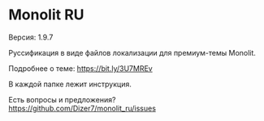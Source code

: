 # Monolit RU

Версия: 1.9.7

Руссификация в виде файлов локализации для премиум-темы Monolit.

Подробнее о теме: https://bit.ly/3U7MREv

В каждой папке лежит инструкция.

Есть вопросы и предложения? https://github.com/Dizer7/monolit_ru/issues